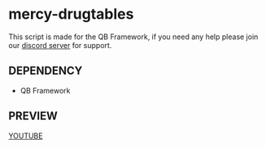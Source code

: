 # mercy-drugtables

This script is made for the QB Framework, if you need any help please join our [discord server](https://dsc.gg/mercy-coll) for support.

## DEPENDENCY
- QB Framework

## PREVIEW
[YOUTUBE](https://www.youtube.com/watch?v=MA_XWJnGLs0)
